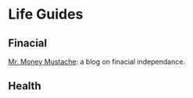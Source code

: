 # Life Guides

## Finacial
  
  [Mr. Money Mustache](https://www.mrmoneymustache.com/): a blog on finacial independance.
  
## Health

